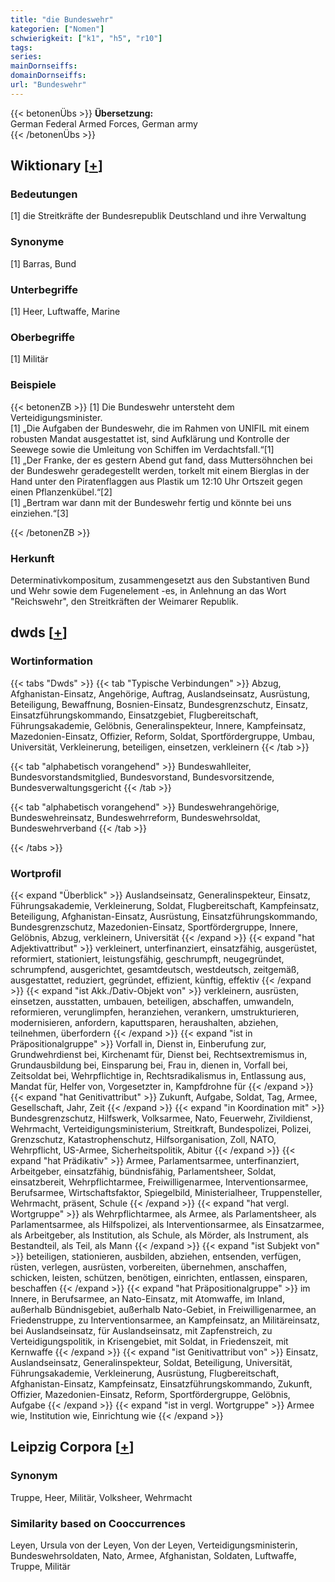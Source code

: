 ```yaml
---
title: "die Bundeswehr"
kategorien: ["Nomen"]
schwierigkeit: ["k1", "h5", "r10"]
tags:
series:
mainDornseiffs:
domainDornseiffs:
url: "Bundeswehr"
---
```


{{< betonenÜbs >}}
**Übersetzung:**  
German Federal Armed Forces, German army  
{{< /betonenÜbs >}}

## Wiktionary [[+](https://de.wiktionary.org/wiki/Bundeswehr)]

### Bedeutungen
[1] die Streitkräfte der Bundesrepublik Deutschland und ihre Verwaltung  

### Synonyme
[1] Barras, Bund  

### Unterbegriffe
[1] Heer, Luftwaffe, Marine  

### Oberbegriffe
[1] Militär  

### Beispiele
{{< betonenZB >}}
[1] Die Bundeswehr untersteht dem Verteidigungsminister.  
[1] „Die Aufgaben der Bundeswehr, die im Rahmen von UNIFIL mit einem robusten Mandat ausgestattet ist, sind Aufklärung und Kontrolle der Seewege sowie die Umleitung von Schiffen im Verdachtsfall.“[1]  
[1] „Der Franke, der es gestern Abend gut fand, dass Muttersöhnchen bei der Bundeswehr geradegestellt werden, torkelt mit einem Bierglas in der Hand unter den Piratenflaggen aus Plastik um 12:10 Uhr Ortszeit gegen einen Pflanzenkübel.“[2]  
[1] „Bertram war dann mit der Bundeswehr fertig und könnte bei uns einziehen.“[3]  

{{< /betonenZB >}}
### Herkunft
Determinativkompositum, zusammengesetzt aus den Substantiven Bund und Wehr sowie dem Fugenelement -es, in Anlehnung an das Wort "Reichswehr", den Streitkräften der Weimarer Republik.  



## dwds [[+](https://www.dwds.de/wb/Bundeswehr)]

### Wortinformation
{{< tabs "Dwds" >}}
{{< tab "Typische Verbindungen" >}}
Abzug, Afghanistan-Einsatz, Angehörige, Auftrag, Auslandseinsatz, Ausrüstung, Beteiligung, Bewaffnung, Bosnien-Einsatz, Bundesgrenzschutz, Einsatz, Einsatzführungskommando, Einsatzgebiet, Flugbereitschaft, Führungsakademie, Gelöbnis, Generalinspekteur, Innere, Kampfeinsatz, Mazedonien-Einsatz, Offizier, Reform, Soldat, Sportfördergruppe, Umbau, Universität, Verkleinerung, beteiligen, einsetzen, verkleinern
{{< /tab >}}

{{< tab "alphabetisch vorangehend" >}}
Bundeswahlleiter, Bundesvorstandsmitglied, Bundesvorstand, Bundesvorsitzende, Bundesverwaltungsgericht
{{< /tab >}}

{{< tab "alphabetisch vorangehend" >}}
Bundeswehrangehörige, Bundeswehreinsatz, Bundeswehrreform, Bundeswehrsoldat, Bundeswehrverband
{{< /tab >}}

{{< /tabs >}}

### Wortprofil
{{< expand "Überblick" >}} Auslandseinsatz, Generalinspekteur, Einsatz, Führungsakademie, Verkleinerung, Soldat, Flugbereitschaft, Kampfeinsatz, Beteiligung, Afghanistan-Einsatz, Ausrüstung, Einsatzführungskommando, Bundesgrenzschutz, Mazedonien-Einsatz, Sportfördergruppe, Innere, Gelöbnis, Abzug, verkleinern, Universität {{< /expand >}}
{{< expand "hat Adjektivattribut" >}} verkleinert, unterfinanziert, einsatzfähig, ausgerüstet, reformiert, stationiert, leistungsfähig, geschrumpft, neugegründet, schrumpfend, ausgerichtet, gesamtdeutsch, westdeutsch, zeitgemäß, ausgestattet, reduziert, gegründet, effizient, künftig, effektiv {{< /expand >}}
{{< expand "ist Akk./Dativ-Objekt von" >}} verkleinern, ausrüsten, einsetzen, ausstatten, umbauen, beteiligen, abschaffen, umwandeln, reformieren, verunglimpfen, heranziehen, verankern, umstrukturieren, modernisieren, anfordern, kaputtsparen, heraushalten, abziehen, teilnehmen, überfordern {{< /expand >}}
{{< expand "ist in Präpositionalgruppe" >}} Vorfall in, Dienst in, Einberufung zur, Grundwehrdienst bei, Kirchenamt für, Dienst bei, Rechtsextremismus in, Grundausbildung bei, Einsparung bei, Frau in, dienen in, Vorfall bei, Zeitsoldat bei, Wehrpflichtige in, Rechtsradikalismus in, Entlassung aus, Mandat für, Helfer von, Vorgesetzter in, Kampfdrohne für {{< /expand >}}
{{< expand "hat Genitivattribut" >}} Zukunft, Aufgabe, Soldat, Tag, Armee, Gesellschaft, Jahr, Zeit {{< /expand >}}
{{< expand "in Koordination mit" >}} Bundesgrenzschutz, Hilfswerk, Volksarmee, Nato, Feuerwehr, Zivildienst, Wehrmacht, Verteidigungsministerium, Streitkraft, Bundespolizei, Polizei, Grenzschutz, Katastrophenschutz, Hilfsorganisation, Zoll, NATO, Wehrpflicht, US-Armee, Sicherheitspolitik, Abitur {{< /expand >}}
{{< expand "hat Prädikativ" >}} Armee, Parlamentsarmee, unterfinanziert, Arbeitgeber, einsatzfähig, bündnisfähig, Parlamentsheer, Soldat, einsatzbereit, Wehrpflichtarmee, Freiwilligenarmee, Interventionsarmee, Berufsarmee, Wirtschaftsfaktor, Spiegelbild, Ministerialheer, Truppensteller, Wehrmacht, präsent, Schule {{< /expand >}}
{{< expand "hat vergl. Wortgruppe" >}} als Wehrpflichtarmee, als Armee, als Parlamentsheer, als Parlamentsarmee, als Hilfspolizei, als Interventionsarmee, als Einsatzarmee, als Arbeitgeber, als Institution, als Schule, als Mörder, als Instrument, als Bestandteil, als Teil, als Mann {{< /expand >}}
{{< expand "ist Subjekt von" >}} beteiligen, stationieren, ausbilden, abziehen, entsenden, verfügen, rüsten, verlegen, ausrüsten, vorbereiten, übernehmen, anschaffen, schicken, leisten, schützen, benötigen, einrichten, entlassen, einsparen, beschaffen {{< /expand >}}
{{< expand "hat Präpositionalgruppe" >}} im Innere, in Berufsarmee, an Nato-Einsatz, mit Atomwaffe, im Inland, außerhalb Bündnisgebiet, außerhalb Nato-Gebiet, in Freiwilligenarmee, an Friedenstruppe, zu Interventionsarmee, an Kampfeinsatz, an Militäreinsatz, bei Auslandseinsatz, für Auslandseinsatz, mit Zapfenstreich, zu Verteidigungspolitik, in Krisengebiet, mit Soldat, in Friedenszeit, mit Kernwaffe {{< /expand >}}
{{< expand "ist Genitivattribut von" >}} Einsatz, Auslandseinsatz, Generalinspekteur, Soldat, Beteiligung, Universität, Führungsakademie, Verkleinerung, Ausrüstung, Flugbereitschaft, Afghanistan-Einsatz, Kampfeinsatz, Einsatzführungskommando, Zukunft, Offizier, Mazedonien-Einsatz, Reform, Sportfördergruppe, Gelöbnis, Aufgabe {{< /expand >}}
{{< expand "ist in vergl. Wortgruppe" >}} Armee wie, Institution wie, Einrichtung wie {{< /expand >}}

## Leipzig Corpora [[+](https://corpora.uni-leipzig.de/en/res?word=Bundeswehr&corpusId=deu_newscrawl-public_2018)]


### Synonym
Truppe, Heer, Militär, Volksheer, Wehrmacht


### Similarity based on Cooccurrences
Leyen, Ursula von der Leyen, Von der Leyen, Verteidigungsministerin, Bundeswehrsoldaten, Nato, Armee, Afghanistan, Soldaten, Luftwaffe, Truppe, Militär

